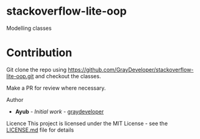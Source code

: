 # stackoverflow-lite-oop
Modelling classes

# Contribution
Git clone the repo using https://github.com/GrayDeveloper/stackoverflow-lite-oop.git and checkout the classes.

Make a PR for review where necessary.

Author
* **Ayub** - *Initial work* - [graydeveloper](https://github.com/graydeveloper)

Licence
This project is licensed under the MIT License - see the [LICENSE.md](LICENSE.md) file for details




